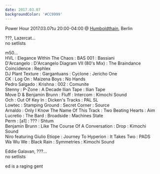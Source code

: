 ```yaml
---
date: 2017.03.07
backgroundColor: '#CC9999'
---
```


Power Hour 2017.03.07tu 20:00-04:00 @ [Humboldthain](http://www.humboldthain.com/), Berlin  

???, Lazercat...  
no setlists  

m50...  
HVL : Elegance Within The Chaos : BAS 001 : Bassiani  
D'Arcangelo : D'Arcangelo Diagram VII (80's Mix) : The Braindance Coincidence : Rephlex  
DJ Plant Texture : Gargantuans : Cyclone : Jericho One  
CK : Log On : Maizena Boys : No Hands  
Pedro Salgado : Krishna : 002 : Comunite  
Stenny : P-Zone : A Decade Ilian Tape : Ilian Tape  
Move D & Benjamin Brunn : Fluff : Intercom : Kimochi Sound  
Och : Out Of Key In : Dicken's Tracks : PAL SL  
Lowtec : Stamping Ground : Secret Corner : Source  
Arnaldo : Only I Know The Name Of This Track : Two Beating Hearts : Aim  
Lucretio : The Bard : Broadside : Machines State  
Perm : \[a1\] : ??? : Shtum  
Benjamin Brunn : Like The Course Of A Conversation : Drop : Kimochi Sound  
Niro featuring Giulio Etiope : Journey To Hyperion : It Takes Two : PADS  
Wa Wu We : Black Rain : Symmetries : Kimochi Sound  

Eddie Galavan, ???...  
no setlists  

ed is a raging gent